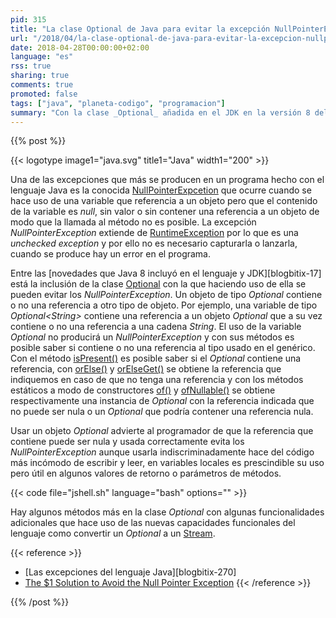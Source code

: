 ```yaml
---
pid: 315
title: "La clase Optional de Java para evitar la excepción NullPointerException"
url: "/2018/04/la-clase-optional-de-java-para-evitar-la-excepcion-nullpointerexception/"
date: 2018-04-28T00:00:00+02:00
language: "es"
rss: true
sharing: true
comments: true
promoted: false
tags: ["java", "planeta-codigo", "programacion"]
summary: "Con la clase _Optional_ añadida en el JDK en la versión 8 del lenguaje Java se puede evitar una de las excepciones más comunes que se produce cuando se hace uso de una referencia nula a un objeto."
---
```


{{% post %}}

{{< logotype image1="java.svg" title1="Java" width1="200" >}}

Una de las excepciones que más se producen en un programa hecho con el lenguaje Java es la conocida [NullPointerExpcetion](https://docs.oracle.com/javase/10/docs/api/java/lang/NullPointerException.html) que ocurre cuando se hace uso de una variable que referencia a un objeto pero que el contenido de la variable es _null_, sin valor o sin contener una referencia a un objeto de modo que la llamada al método no es posible. La excepción _NullPointerException_ extiende de [RuntimeException](https://docs.oracle.com/javase/10/docs/api/java/lang/RuntimeException.html) por lo que es una _unchecked exception_ y por ello no es necesario capturarla o lanzarla, cuando se produce hay un error en el programa.

Entre las [novedades que Java 8 incluyó en el lenguaje y JDK][blogbitix-17] está la inclusión de la clase [Optional](https://docs.oracle.com/javase/10/docs/api/java/util/Optional.html) con la que haciendo uso de ella se pueden evitar los _NullPointerException_. Un objeto de tipo _Optional_ contiene o no una referencia a otro tipo de objeto. Por ejemplo, una variable de tipo _Optional\<String\>_ contiene una referencia a un objeto _Optional_ que a su vez contiene o no una referencia a una cadena _String_. El uso de la variable _Optional_ no producirá un _NullPointerException_ y con sus métodos es posible saber si contiene o no una referencia al tipo usado en el genérico. Con el método [isPresent()](https://docs.oracle.com/javase/10/docs/api/java/util/Optional.html#isPresent()) es posible saber si el _Optional_ contiene una referencia, con [orElse()](https://docs.oracle.com/javase/10/docs/api/java/util/Optional.html#orElse(T)) y [orElseGet()](https://docs.oracle.com/javase/10/docs/api/java/util/Optional.html#orElseGet(java.util.function.Supplier)) se obtiene la referencia que indiquemos en caso de que no tenga una referencia y con los métodos estáticos a modo de constructores [of()](https://docs.oracle.com/javase/10/docs/api/java/util/Optional.html#of(T)) y [ofNullable()](https://docs.oracle.com/javase/10/docs/api/java/util/Optional.html#ofNullable(T)) se obtiene respectivamente una instancia de _Optional_ con la referencia indicada que no puede ser nula o un _Optional_ que podría contener una referencia nula.

Usar un objeto _Optional_ advierte al programador de que la referencia que contiene puede ser nula y usada correctamente evita los _NullPointerException_ aunque usarla indiscriminadamente hace del código más incómodo de escribir y leer, en variables locales es prescindible su uso pero útil en algunos valores de retorno o parámetros de métodos.

{{< code file="jshell.sh" language="bash" options="" >}}

Hay algunos métodos más en la clase _Optional_ con algunas funcionalidades adicionales que hace uso de las nuevas capacidades funcionales del lenguaje como convertir un _Optional_ a un [Stream](https://docs.oracle.com/javase/10/docs/api/java/util/stream/Stream.html).

{{< reference >}}
* [Las excepciones del lenguaje Java][blogbitix-270]
* [The $1 Solution to Avoid the Null Pointer Exception](https://dzone.com/articles/one-dollar-solution-to-avoid-null-pointer-exceptio)
{{< /reference >}}

{{% /post %}}
